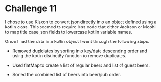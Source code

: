 # Challenge 11

I chose to use Klaxon to convert json directly into an object defined using a kotlin class. This seemed to require less code that either Jackson or Moshi to map title case json fields to lowercase kotlin variable names.

Once I had the data in a kotlin object I went through the following steps:

* Removed duplciates by sorting into key/date descending order and using the kotlin distinctBy function to remove duplicates.

* Used flatMap to create a list of regular beers and list of guest beers.

* Sorted the combined list of beers into beer/pub order.
